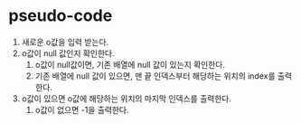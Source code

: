 # pseudo-code
1. 새로운 o값을 입력 받는다. 
2. o값이 null 값인지 확인한다. 
    1. o값이 null값이면, 기존 배열에 null 값이 있는지 확인한다. 
    2. 기존 배열에 null 값이 있으면, 맨 끝 인덱스부터 해당하는 위치의 index를 출력한다. 
3. o값이 있으면 o값에 해당하는 위치의 마지막 인덱스를 출력한다. 
    1. o값이 없으면 -1을 출력한다.
